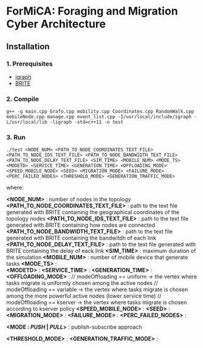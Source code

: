 # ForMiCA: Foraging and Migration Cyber Architecture
## Installation
### 1. Prerequisites
* [igraph](http://igraph.org/c/)
* [BRITE](https://www.cs.bu.edu/brite/)
### 2. Compile
```
g++ -g main.cpp Grafo.cpp mobility.cpp Coordinates.cpp RandomWalk.cpp mobileNode.cpp manage.cpp event_list.cpp -I/usr/local/include/igraph -L/usr/local/lib -ligraph -std=c++11 -o test
```


### 3. Run 
```
./test <NODE_NUM> <PATH_TO_NODE_COORDINATES_TEXT_FILE> <PATH_TO_NODE_IDS_TEXT_FILE> <PATH_TO_NODE_BANDWIDTH_TEXT_FILE> <PATH_TO_NODE_DELAY_TEXT_FILE> <SIM_TIME> <MOBILE_NUM> <MODE_TS> <MODETD> <SERVICE_TIME> <GENERATION_TIME> <OFFLOADING_MODE> <SPEED_MOBILE_NODE> <SEED> <MIGRATION_MODE> <FAILURE_MODE> <PERC_FAILED_NODES> <THRESHOLD_MODE> <GENERATION_TRAFFIC_MODE>
```
where:

**\<NODE_NUM\>** : number of nodes in the topology
**\<PATH_TO_NODE_COORDINATES_TEXT_FILE\>** : path to the text file generated with BRITE containing the geographical coordinates of the topology nodes
**\<PATH_TO_NODE_IDS_TEXT_FILE\>** : path to the text file generated with BRITE containing how nodes are connected
**\<PATH_TO_NODE_BANDWIDTH_TEXT_FILE\>** : path to the text file generated with BRITE containing the bandwitdh of each link
**\<PATH_TO_NODE_DELAY_TEXT_FILE\>** : path to the text file generated with BRITE containing the delay of eack link
**\<SIM_TIME\>** : maximum duration of the simulation
**\<MOBILE_NUM\>** : number of mobile device that generate tasks
**\<MODE_TS\>** :  
**\<MODETD\>** : 
**\<SERVICE_TIME\>** : 
**\<GENERATION_TIME\>** : 
**\<OFFLOADING_MODE\>** :      // modeOffloading == uniform -> the vertex where tasks migrate is uniformly chosen among the active nodes
    // modeOffloading == variable -> the vertex where tasks migrate is chosen among the more powerful active nodes (lower service time)
    // modeOffloading == kserver -> the vertex where tasks migrate is chosen according  to kserver policy
**\<SPEED_MOBILE_NODE\>** : 
**\<SEED\>** : 
**\<MIGRATION_MODE\>** : 
**\<FAILURE_MODE\>** : 
**\<PERC_FAILED_NODES\>** : 


**\<MODE : _PUSH_ | _PULL_\>** : publish-subscribe approach

**\<THRESHOLD_MODE\>** : 
**\<GENERATION_TRAFFIC_MODE\>** : 

